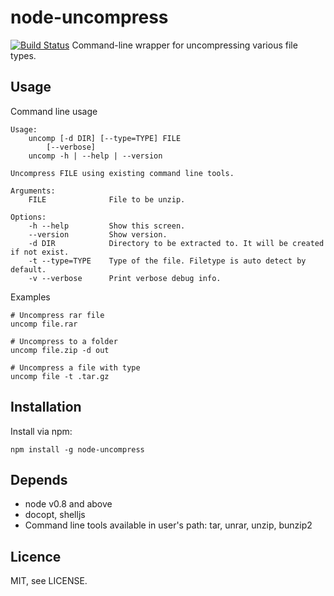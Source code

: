 # node-uncompress
[![Build Status](https://travis-ci.org/minhhh/node-uncompress?branch=master)](https://travis-ci.org/mnhhhh/node-uncompress)
Command-line wrapper for uncompressing various file types.

## Usage
Command line usage

    Usage:
        uncomp [-d DIR] [--type=TYPE] FILE
            [--verbose]
        uncomp -h | --help | --version

    Uncompress FILE using existing command line tools.

    Arguments:
        FILE              File to be unzip.

    Options:
        -h --help         Show this screen.
        --version         Show version.
        -d DIR            Directory to be extracted to. It will be created if not exist.
        -t --type=TYPE    Type of the file. Filetype is auto detect by default.
        -v --verbose      Print verbose debug info.

Examples

    # Uncompress rar file
    uncomp file.rar

    # Uncompress to a folder
    uncomp file.zip -d out

    # Uncompress a file with type
    uncomp file -t .tar.gz

## Installation
Install via npm:

    npm install -g node-uncompress

## Depends
  * node v0.8 and above
  * docopt, shelljs
  * Command line tools available in user's path: tar, unrar, unzip, bunzip2

## Licence
MIT, see LICENSE.

